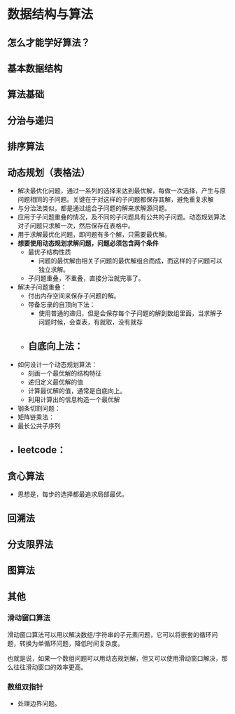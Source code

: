# 数据结构与算法

## 怎么才能学好算法？
## 基本数据结构
## 算法基础
## 分治与递归



## 排序算法
## 动态规划（表格法）

- 解决最优化问题，通过一系列的选择来达到最优解，每做一次选择，产生与原问题相同的子问题。关键在于对这样的子问题都保存其解，避免重复求解
- 与分治法类似，都是通过组合子问题的解来求解源问题。
- 应用于子问题重叠的情况，及不同的子问题具有公共的子问题。动态规划算法对子问题只求解一次，然后保存在表格中。
- 用于求解最优化问题，即问题有多个解，只需要最优解。
- **想要使用动态规划求解问题，问题必须包含两个条件**
    - 最优子结构性质
        - 问题的最优解由相关子问题的最优解组合而成，而这样的子问题可以独立求解。
    - 子问题重叠，不重叠，直接分治就完事了。
- 解决子问题重叠：
    - 付出内存空间来保存子问题的解。
    - 带备忘录的自顶向下法：
        - 使用普通的递归，但是会保存每个子问题的解到数组里面，当求解子问题时候，会查表，有就取，没有就存
    - 自底向上法：
        - 
- 如何设计一个动态规划算法：
    - 刻画一个最优解的结构特征
    - 递归定义最优解的值
    - 计算最优解的值，通常是自底向上。
    - 利用计算出的信息构造一个最优解
- 钢条切割问题：
- 矩阵链乘法：
- 最长公共子序列
- leetcode：
    - 

## 贪心算法

- 思想是，每步的选择都最追求局部最优。

## 回溯法
## 分支限界法
## 图算法

## 其他

### 滑动窗口算法

滑动窗口算法可以用以解决数组/字符串的子元素问题，它可以将嵌套的循环问题，转换为单循环问题，降低时间复杂度。

也就是说，如果一个数组问题可以用动态规划解，但又可以使用滑动窗口解决，那么往往滑动窗口的效率更高。

### 数组双指针

- 处理边界问题。

